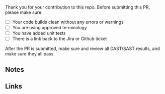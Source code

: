 Thank you for your contribution to this repo.
Before submitting this PR, please make sure:

- [ ] Your code builds clean without any errors or warnings
- [ ] You are using approved terminology
- [ ] You have added unit tests
- [ ] There is a link back to the Jira or Github ticket

After the PR is submitted, make sure and review all DAST/SAST results, and make sure they all pass.

## Notes

## Links
